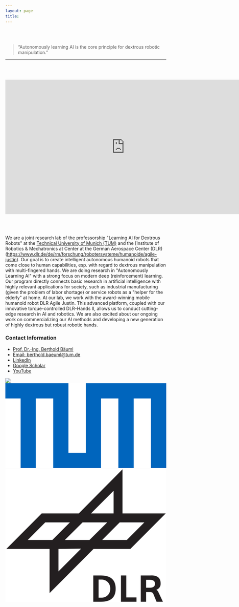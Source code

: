 ```yaml
---
layout: page
title: 
---
```


<br/><br/>
>  “Autonomously learning AI is the core principle for dextrous robotic manipulation.”
---


<br/><br/>

<p align="center">
<iframe width="746" height="420" src="https://www.youtube.com/embed/CZBMXDM1_Tk?si=-FUdhzPtT2_Wet5E" title="YouTube video player" frameborder="0" allow="accelerometer; autoplay; clipboard-write; encrypted-media; gyroscope; picture-in-picture; web-share" allowfullscreen></iframe>
</p>

<br/><br/>


We are a joint research lab of the professorship "Learning AI for Dextrous Robots" at the [Technical University of Munich (TUM)](https://www.cit.tum.de/cit/startseite/) and the [Institute of Robotics & Mechatronics at Center at the German Aerospace Center (DLR)(https://www.dlr.de/de/rm/forschung/robotersysteme/humanoide/agile-justin). 
Our goal is to create intelligent autonomous humanoid robots that come close to human capabilities, esp. with regard to dextrous manipulation with multi-fingered hands. We are doing research in "Autonomously Learning AI" with a strong focus on modern deep (reinforcement) learning. Our program directly connects basic research in artificial intelligence with highly relevant applications for society, such as industrial manufacturing (given the problem of labor shortage) or service robots as a "helper for the elderly" at home.
At our lab, we work with the award-winning mobile humanoid robot DLR Agile Justin. This advanced platform, coupled with our innovative torque-controlled DLR-Hands II, allows us to conduct cutting-edge research in AI and robotics. We are also excited about our ongoing work on commercializing our AI methods and developing a new generation of highly dextrous but robust robotic hands.

### Contact Information
* [Prof. Dr.-Ing. Berthold Bäuml](https://www.professoren.tum.de/en/baeuml-berthold)
* [Email: berthold.baeuml@tum.de](mailto:berthold.baeuml@tum.de)
* [LinkedIn](https://www.linkedin.com/in/berthold-bäuml-648b05288/)
* [Google Scholar](https://scholar.google.com/citations?user=fjvpDsEAAAAJ&hl=en&oi=ao)
* [YouTube](https://youtube.com/playlist?list=PLbECwYTsgi4ZYIeFTpNmKQj4UHipQI_gT&feature=shared)

<img align="left" src="../assets/imgs/affiliations/aidx-lab.jpg" class="affiliation"> 
<img src="../assets/imgs/affiliations/TUM.png" class="affiliation"> 
<img src="../assets/imgs/affiliations/DLR.png" class="affiliation">
